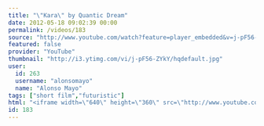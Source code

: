 ```yaml
---
title: "\"Kara\" by Quantic Dream"
date: 2012-05-18 09:02:39 00:00
permalink: /videos/183
source: "http://www.youtube.com/watch?feature=player_embedded&v=j-pF56-ZYkY"
featured: false
provider: "YouTube"
thumbnail: "http://i3.ytimg.com/vi/j-pF56-ZYkY/hqdefault.jpg"
user:
  id: 263
  username: "alonsomayo"
  name: "Alonso Mayo"
tags: ["short film","futuristic"]
html: "<iframe width=\"640\" height=\"360\" src=\"http://www.youtube.com/embed/j-pF56-ZYkY?wmode=transparent&fs=1&feature=oembed\" frameborder=\"0\" allowfullscreen></iframe>"
id: 183
---
```


